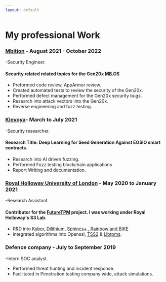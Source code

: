 ```yaml
---
layout: default
--- 
```


# My professional Work


### [Mbition](https://group.mercedes-benz.com/karriere/ueber-uns/standorte/standort-detailseite-240192.html) - August 2021 - October 2022
-Security Engineer.
#### Security related related topics for the Gen20x [MB.OS](https://group.mercedes-benz.com/careers/about-us/mercedes-benz-operating-system/)
 - Preformed  code review, AppArmor review. 
 - Created automated tests to review the security of the Gen20x. 
 -  Performed defect management for the Gen20x security bugs. 
 - Research into attack vectors into the Gen20x.
 - Reverse engineering and fuzz testing.


### [Klevoya](https://klevoya.com)- March to July 2021
-Security researcher. 
#### Research Title:  Deep Learning for  Seed Generation Against EOSIO smart contracts.
- Research into AI driven fuzzing.
- Performed Fuzz testing blockchain applications
- Report Writing and documentation.

### [Royal Holloway University of London](https://s3lab.isg.rhul.ac.uk/) - May 2020 to January 2021 
-Research Assistant. 
#### Contributor for the [FutureTPM](https://futuretpm.eu/index.php/home/technical-approach) project. I was working under Royal Holloway's S3 Lab.
- R&D into [Kyber, Dilithium, Sphincs+ , Rainbow and BIKE](https://csrc.nist.gov/Projects/post-quantum-cryptography/post-quantum-cryptography-standardization/round-3-submissions)      
- integrated algorithms into Openssl, [TSS2](https://www.mankier.com/package/tss2) & [Libtpms](https://github.com/stefanberger/libtpms).

### Defence company - July to September 2019
-Intern SOC analyst.

- Performed threat hunting and incident response.
- Facilitated in Penetration testing company wide, attack
simulations.

